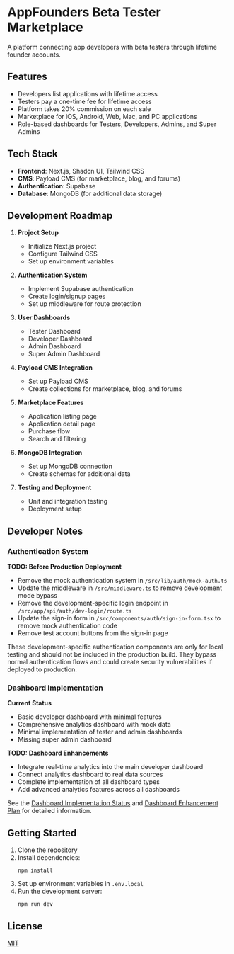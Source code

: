# AppFounders Beta Tester Marketplace

A platform connecting app developers with beta testers through lifetime founder accounts.

## Features

- Developers list applications with lifetime access
- Testers pay a one-time fee for lifetime access
- Platform takes 20% commission on each sale
- Marketplace for iOS, Android, Web, Mac, and PC applications
- Role-based dashboards for Testers, Developers, Admins, and Super Admins

## Tech Stack

- **Frontend**: Next.js, Shadcn UI, Tailwind CSS
- **CMS**: Payload CMS (for marketplace, blog, and forums)
- **Authentication**: Supabase
- **Database**: MongoDB (for additional data storage)

## Development Roadmap

1. **Project Setup** 
   - Initialize Next.js project
   - Configure Tailwind CSS
   - Set up environment variables

2. **Authentication System** 
   - Implement Supabase authentication
   - Create login/signup pages
   - Set up middleware for route protection

3. **User Dashboards** 
   - Tester Dashboard
   - Developer Dashboard
   - Admin Dashboard
   - Super Admin Dashboard

4. **Payload CMS Integration** 
   - Set up Payload CMS
   - Create collections for marketplace, blog, and forums

5. **Marketplace Features** 
   - Application listing page
   - Application detail page
   - Purchase flow
   - Search and filtering

6. **MongoDB Integration** 
   - Set up MongoDB connection
   - Create schemas for additional data

7. **Testing and Deployment** 
   - Unit and integration testing
   - Deployment setup

## Developer Notes

### Authentication System

**TODO: Before Production Deployment**
- Remove the mock authentication system in `/src/lib/auth/mock-auth.ts`
- Update the middleware in `/src/middleware.ts` to remove development mode bypass
- Remove the development-specific login endpoint in `/src/app/api/auth/dev-login/route.ts`
- Update the sign-in form in `/src/components/auth/sign-in-form.tsx` to remove mock authentication code
- Remove test account buttons from the sign-in page

These development-specific authentication components are only for local testing and should not be included in the production build. They bypass normal authentication flows and could create security vulnerabilities if deployed to production.

### Dashboard Implementation

**Current Status**
- Basic developer dashboard with minimal features
- Comprehensive analytics dashboard with mock data
- Minimal implementation of tester and admin dashboards
- Missing super admin dashboard

**TODO: Dashboard Enhancements**
- Integrate real-time analytics into the main developer dashboard
- Connect analytics dashboard to real data sources
- Complete implementation of all dashboard types
- Add advanced analytics features across all dashboards

See the [Dashboard Implementation Status](/docs/dashboard-implementation-status.md) and [Dashboard Enhancement Plan](/docs/dashboard-enhancement-plan.md) for detailed information.

## Getting Started

1. Clone the repository
2. Install dependencies:
   ```
   npm install
   ```
3. Set up environment variables in `.env.local`
4. Run the development server:
   ```
   npm run dev
   ```

## License

[MIT](LICENSE)
